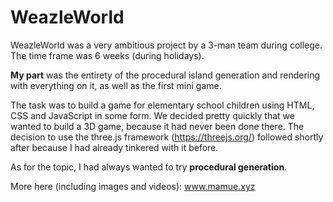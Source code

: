 # WeazleWorld

WeazleWorld was a very ambitious project by a 3-man team during college. The time frame was 6 weeks (during holidays).

<b>My part</b> was the entirety of the procedural island generation and rendering with everything on it, as well as the first mini game.

The task was to build a game for elementary school children using HTML, CSS and JavaScript in some form.
We decided pretty quickly that we wanted to build a 3D game, because it had never been done there. The decision
to use the three.js framework (<a href="https://threejs.org/">https://threejs.org/</a>) followed shortly after because I had already tinkered with it before.

As for the topic, I had always wanted to try <b>procedural generation</b>.

More here (including images and videos): www.mamue.xyz
